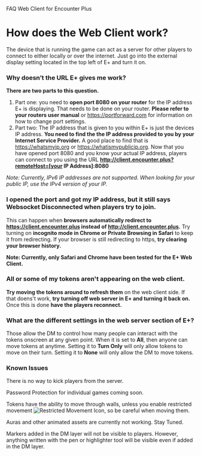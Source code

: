 FAQ Web Client for Encounter Plus

# How does the Web Client work?
The device that is running the game can act as a server for other players to connect to either locally or over the internet. Just go into the external display setting located in the top left of E+ and turn it on.

### Why doesn’t the URL E+ gives me work?
**There are two parts to this question.**
1. Part one: you need to **open port 8080 on your router** for the IP address E+ is displaying. That needs to be done on your router. **Please refer to your routers user manual** or https://portforward.com for information on how to change port settings.
2. Part two: The IP address that is given to you within E+ is just the devices IP address. **You need to find the the IP address provided to you by your Internet Service Provider.** A good place to find that is https://whatsmyip.org or https://whatismypublicip.org. Now that you have opened port 8080 and you know your actual IP address, players can connect to you using the URL **http://client.encounter.plus?remoteHost=[your IP Address]:8080**

*Note: Currently, IPv6 IP addresses are not supported. When looking for your public IP, use the IPv4 version of your IP.*

### I opened the port and got my IP address, but it still says Websocket Disconnected when players try to join.
This can happen when **browsers automatically redirect to https://client.encounter.plus instead of http://client.encounter.plus.** Try turning on **incognito mode in Chrome or Private Browsing in Safari** to keep it from redirecting. If your browser is still redirecting to https, **try clearing your browser history.** 

**Note: Currently, only Safari and Chrome have been tested for the E+ Web Client.** 

### All or some of my tokens aren't appearing on the web client.
**Try moving the tokens around to refresh them** on the web client side. If that doens't work, **try turning off web server in E+ and turning it back on.** Once this is done **have the players reconnect.** 

### What are the different settings in the web server section of E+?
Those allow the DM to control how many people can interact with the tokens onscreen at any given point. When it is set to **All**, then anyone can move tokens at anytime. Setting it to **Turn Only** will only allow tokens to move on their turn. Setting it to **None** will only allow the DM to move tokens. 

### Known Issues

There is no way to kick players from the server. 

Password Protection for individual games coming soon. 

Tokens have the ability to move through walls, unless you enable restricted movement ![Restricted Movement Icon](https://help.encounter.plus/icons/move-restricted2.png "Restricted Movement"), so be careful when moving them. 

Auras and other animated assets are currently not working. Stay Tuned. 

Markers added in the DM layer will not be visible to players. However, anything written with the pen or highlighter tool will be visible even if added in the DM layer. 

